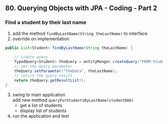 ## 80. Querying Objects with JPA - Coding - Part 2

### Find a student by their last name 

1. add the method `findByLastName(String theLastName)` to interface
2. override on implementation 
```java
public List<Student> findByLastName(String theLastName) {
    
    // create query 
    TypedQuery<Student> theQuery = entityManger.createQuery("FROM Student WHERE lastName=:theData", Student.class);
    // set the query parameter 
    theQuery.setParameter("theData", theLastName);
    // return the query result
    return theQuery.getResultList(); 
}
```
3. swing to main application  
add new method `queryForStudentsByLastName(studentDAO)`  
   * get a list of students 
   * display list of students 
4. run the application and test 

